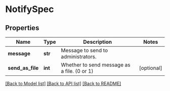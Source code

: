 # NotifySpec

## Properties
Name | Type | Description | Notes
------------ | ------------- | ------------- | -------------
**message** | **str** | Message to send to administrators. | 
**send_as_file** | **int** | Whether to send message as a file. (0 or 1) | [optional] 

[[Back to Model list]](../README.md#documentation-for-models) [[Back to API list]](../README.md#documentation-for-api-endpoints) [[Back to README]](../README.md)


